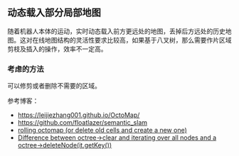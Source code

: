 ## 动态载入部分局部地图
随着机器人本体的运动，实时动态载入前方更远处的地图，丢掉后方远处的历史地图。这对在线地图结构的灵活性要求比较高，如果基于八叉树，那么需要作片区域剪枝及插入的操作，效率不一定高。

### 考虑的方法

可以修剪或者删除不需要的区域。



参考博客：

- https://leijiezhang001.github.io/OctoMap/
- https://github.com/floatlazer/semantic_slam
- [rolling octomap (or delete old cells and create a new one)](https://groups.google.com/g/octomap/c/gl29YhNaQYw)
- [Difference between octree->clear and iterating over all nodes and a octree->deleteNode(it.getKey())](https://groups.google.com/g/octomap/c/L1dh6z-pAhU)

